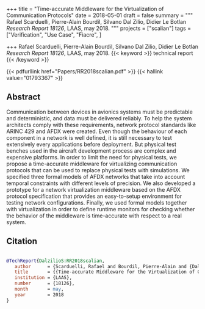 +++
title = "Time-accurate Middleware for the Virtualization of Communication Protocols"
date = 2018-05-01
draft = false
summary = """
Rafael Scarduelli, Pierre-Alain Bourdil, Silvano Dal Zilio, Didier Le Botlan <br />
_Research Report 18126_, LAAS, may 2018.
"""
projects = ["scalian"]
tags = ["Verification", "Use Case", "Fiacre", ]

+++
Rafael Scarduelli, Pierre-Alain Bourdil, Silvano Dal Zilio, Didier Le Botlan <br />
_Research Report 18126_, LAAS, may 2018.
{{< keyword >}} technical report {{< /keyword >}}


{{< pdfurllink href="Papers/RR2018scalian.pdf" >}}
{{< hallink value="01793367" >}}

## Abstract
Communication between devices in avionics systems must be predictable and deterministic,
        and data must be delivered reliably. To help the system architects comply with these
        requirements, network protocol standards like ARINC 429 and AFDX were created. Even though
        the behaviour of each component in a network is well defined, it is still necessary to test
        extensively every applications before deployment. But physical test benches used in the
        aircraft development process are complex and expensive platforms. In order to limit the need
        for physical tests, we propose a time-accurate middleware for virtualizing communication
        protocols that can be used to replace physical tests with simulations. We specified three
        formal models of AFDX networks that take into account temporal constraints with different
        levels of precision. We also developed a prototype for a network virtualization middleware
        based on the AFDX protocol specification that provides an easy-to-setup environment for
        testing network configurations. Finally, we used formal models together with virtualization
        in order to define runtime monitors for checking whether the behavior of the middleware is
        time-accurate with respect to a real system.



## Citation

```bibtex

@TechReport{DalzilioS:RR2018scalian,
   author      = {Scarduelli, Rafael and Bourdil, Pierre-Alain and {Dal Zilio}, Silvano and {Le Botlan}, Didier},
   title       = {{Time-accurate Middleware for the Virtualization of Communication Protocols}},
   institution = {LAAS},
   number      = {18126}, 
   month       = may, 
   year        = 2018
}

````
